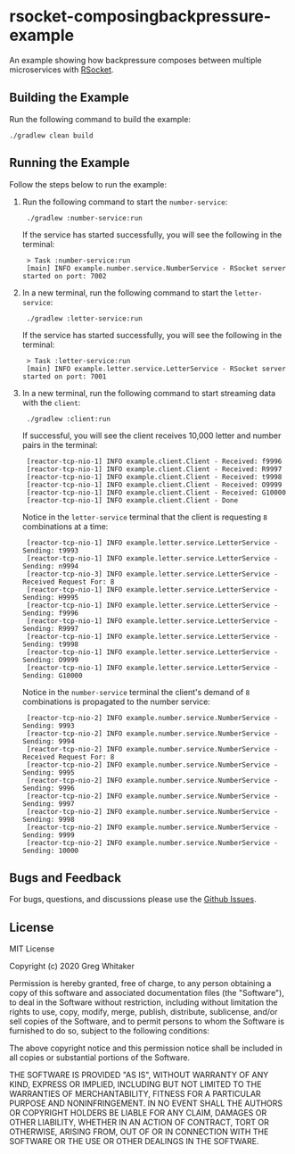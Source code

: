 # rsocket-composingbackpressure-example
An example showing how backpressure composes between multiple microservices with [RSocket](http://rsocket.io).

## Building the Example
Run the following command to build the example:

    ./gradlew clean build
    
## Running the Example
Follow the steps below to run the example:

1. Run the following command to start the `number-service`:

        ./gradlew :number-service:run
        
    If the service has started successfully, you will see the following in the terminal:
    
        > Task :number-service:run
        [main] INFO example.number.service.NumberService - RSocket server started on port: 7002
        
2. In a new terminal, run the following command to start the `letter-service`:

        ./gradlew :letter-service:run
        
    If the service has started successfully, you will see the following in the terminal:
    
        > Task :letter-service:run
        [main] INFO example.letter.service.LetterService - RSocket server started on port: 7001
        
3. In a new terminal, run the following command to start streaming data with the `client`:

        ./gradlew :client:run
        
    If successful, you will see the client receives 10,000 letter and number pairs in the terminal:
    
        [reactor-tcp-nio-1] INFO example.client.Client - Received: f9996
        [reactor-tcp-nio-1] INFO example.client.Client - Received: R9997
        [reactor-tcp-nio-1] INFO example.client.Client - Received: t9998
        [reactor-tcp-nio-1] INFO example.client.Client - Received: O9999
        [reactor-tcp-nio-1] INFO example.client.Client - Received: G10000
        [reactor-tcp-nio-1] INFO example.client.Client - Done
        
    Notice in the `letter-service` terminal that the client is requesting `8` combinations at a time:
    
        [reactor-tcp-nio-1] INFO example.letter.service.LetterService - Sending: t9993
        [reactor-tcp-nio-1] INFO example.letter.service.LetterService - Sending: n9994
        [reactor-tcp-nio-3] INFO example.letter.service.LetterService - Received Request For: 8
        [reactor-tcp-nio-1] INFO example.letter.service.LetterService - Sending: H9995
        [reactor-tcp-nio-1] INFO example.letter.service.LetterService - Sending: f9996
        [reactor-tcp-nio-1] INFO example.letter.service.LetterService - Sending: R9997
        [reactor-tcp-nio-1] INFO example.letter.service.LetterService - Sending: t9998
        [reactor-tcp-nio-1] INFO example.letter.service.LetterService - Sending: O9999
        [reactor-tcp-nio-1] INFO example.letter.service.LetterService - Sending: G10000
        
    Notice in the `number-service` terminal the client's demand of `8` combinations is propagated to the number service:
    
        [reactor-tcp-nio-2] INFO example.number.service.NumberService - Sending: 9993
        [reactor-tcp-nio-2] INFO example.number.service.NumberService - Sending: 9994
        [reactor-tcp-nio-2] INFO example.number.service.NumberService - Received Request For: 8
        [reactor-tcp-nio-2] INFO example.number.service.NumberService - Sending: 9995
        [reactor-tcp-nio-2] INFO example.number.service.NumberService - Sending: 9996
        [reactor-tcp-nio-2] INFO example.number.service.NumberService - Sending: 9997
        [reactor-tcp-nio-2] INFO example.number.service.NumberService - Sending: 9998
        [reactor-tcp-nio-2] INFO example.number.service.NumberService - Sending: 9999
        [reactor-tcp-nio-2] INFO example.number.service.NumberService - Sending: 10000
        
## Bugs and Feedback
For bugs, questions, and discussions please use the [Github Issues](https://github.com/gregwhitaker/rsocket-composingbackpressure-example/issues).

## License
MIT License

Copyright (c) 2020 Greg Whitaker

Permission is hereby granted, free of charge, to any person obtaining a copy
of this software and associated documentation files (the "Software"), to deal
in the Software without restriction, including without limitation the rights
to use, copy, modify, merge, publish, distribute, sublicense, and/or sell
copies of the Software, and to permit persons to whom the Software is
furnished to do so, subject to the following conditions:

The above copyright notice and this permission notice shall be included in all
copies or substantial portions of the Software.

THE SOFTWARE IS PROVIDED "AS IS", WITHOUT WARRANTY OF ANY KIND, EXPRESS OR
IMPLIED, INCLUDING BUT NOT LIMITED TO THE WARRANTIES OF MERCHANTABILITY,
FITNESS FOR A PARTICULAR PURPOSE AND NONINFRINGEMENT. IN NO EVENT SHALL THE
AUTHORS OR COPYRIGHT HOLDERS BE LIABLE FOR ANY CLAIM, DAMAGES OR OTHER
LIABILITY, WHETHER IN AN ACTION OF CONTRACT, TORT OR OTHERWISE, ARISING FROM,
OUT OF OR IN CONNECTION WITH THE SOFTWARE OR THE USE OR OTHER DEALINGS IN THE
SOFTWARE.